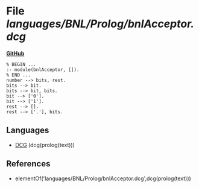 # File _languages/BNL/Prolog/bnlAcceptor.dcg_
**[GitHub](https://github.com/softlang/yas/blob/master/languages/BNL/Prolog/bnlAcceptor.dcg)**
```
% BEGIN ...
:- module(bnlAcceptor, []).
% END ...
number --> bits, rest.
bits --> bit.  
bits --> bit, bits.
bit --> ['0'].
bit --> ['1'].
rest --> [].
rest --> ['.'], bits.
```

## Languages
* [DCG](../languages/DCG.md) (dcg(prolog(text)))

## References
* elementOf('languages/BNL/Prolog/bnlAcceptor.dcg',dcg(prolog(text)))
